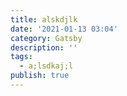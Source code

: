 ```yaml
---
title: alskdjlk
date: '2021-01-13 03:04'
category: Gatsby
description: ''
tags:
  - a;lsdkaj;l
publish: true
---
```


